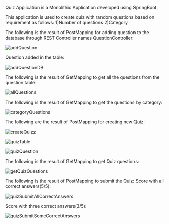 Quiz Application is a Monolithic Application developed using SpringBoot.

This application is used to create quiz with random questions based on requirement as follows:
1)Number of questions
2)Category 

The following is the result of PostMapping for adding question to the database through REST Controller names QuestionController:

![addQuestion](https://github.com/seepalaGaurav/Spring-Boot/assets/155337846/25887960-6378-40b2-b822-145d47dbafd5)

Question added in the table:

![addQuestionDB](https://github.com/seepalaGaurav/Spring-Boot/assets/155337846/3418f6bc-6577-4192-b8ab-83b6f6fa602b)

The following is the result of GetMapping to get all the questions from the question table:

![allQuestions](https://github.com/seepalaGaurav/Spring-Boot/assets/155337846/d28aaa48-4067-4487-8473-9cc429bf849e)

The following is the result of GetMapping to get the questions by category:

![categoryQuestions](https://github.com/seepalaGaurav/Spring-Boot/assets/155337846/2739d66f-9c3c-473a-bf8c-42f96e1168ad)

The following are the result of PostMapping for creating new Quiz:

![createQuizz](https://github.com/seepalaGaurav/Spring-Boot/assets/155337846/57b44696-a610-4f1a-9dbf-d3baea5f70c8)

![quizTable](https://github.com/seepalaGaurav/Spring-Boot/assets/155337846/ae3c0b8b-d19a-4b04-bf75-f673144f31fd)

![quizQuestion](https://github.com/seepalaGaurav/Spring-Boot/assets/155337846/7f0e05bf-51ec-4224-a540-0619b5bb23cc)

The following is the result of GetMapping to get Quiz questions:

![getQuizQuestions](https://github.com/seepalaGaurav/Spring-Boot/assets/155337846/714299dd-4b92-44f2-b821-a668ca31f808)

The following is the result of PostMapping to submit the Quiz:
Score with all correct answers(5/5):

![quizSubmitAllCorrectAnswers](https://github.com/seepalaGaurav/Spring-Boot/assets/155337846/5e5fe9e7-7351-47d7-b180-7c621d526a0a)

Score with three correct answers(3/5):

![quizSubmitSomeCorrectAnswers](https://github.com/seepalaGaurav/Spring-Boot/assets/155337846/d5519d6c-d32e-4fe3-8512-643b62b661dd)









